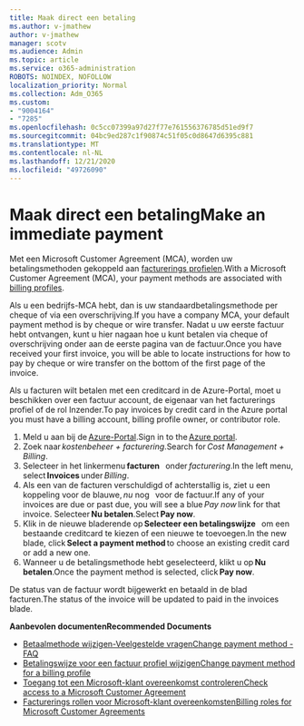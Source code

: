 ```yaml
---
title: Maak direct een betaling
ms.author: v-jmathew
author: v-jmathew
manager: scotv
ms.audience: Admin
ms.topic: article
ms.service: o365-administration
ROBOTS: NOINDEX, NOFOLLOW
localization_priority: Normal
ms.collection: Adm_O365
ms.custom:
- "9004164"
- "7285"
ms.openlocfilehash: 0c5cc07399a97d27f77e761556376785d51ed9f7
ms.sourcegitcommit: 04bc9ed287c1f90874c51f05c0d8647d6395c881
ms.translationtype: MT
ms.contentlocale: nl-NL
ms.lasthandoff: 12/21/2020
ms.locfileid: "49726090"
---
```

# <a name="make-an-immediate-payment"></a><span data-ttu-id="a8fd5-102">Maak direct een betaling</span><span class="sxs-lookup"><span data-stu-id="a8fd5-102">Make an immediate payment</span></span>

<span data-ttu-id="a8fd5-103">Met een Microsoft Customer Agreement (MCA), worden uw betalingsmethoden gekoppeld aan [facturerings profielen](https://docs.microsoft.com/azure/billing/billing-how-to-change-credit-card?WT.mc_id=Portal-Microsoft_Azure_Support#change-payment-method-for-a-billing-profile).</span><span class="sxs-lookup"><span data-stu-id="a8fd5-103">With a Microsoft Customer Agreement (MCA), your payment methods are associated with [billing profiles](https://docs.microsoft.com/azure/billing/billing-how-to-change-credit-card?WT.mc_id=Portal-Microsoft_Azure_Support#change-payment-method-for-a-billing-profile).</span></span>

<span data-ttu-id="a8fd5-104">Als u een bedrijfs-MCA hebt, dan is uw standaardbetalingsmethode per cheque of via een overschrijving.</span><span class="sxs-lookup"><span data-stu-id="a8fd5-104">If you have a company MCA, your default payment method is by cheque or wire transfer.</span></span> <span data-ttu-id="a8fd5-105">Nadat u uw eerste factuur hebt ontvangen, kunt u hier nagaan hoe u kunt betalen via cheque of overschrijving onder aan de eerste pagina van de factuur.</span><span class="sxs-lookup"><span data-stu-id="a8fd5-105">Once you have received your first invoice, you will be able to locate instructions for how to pay by cheque or wire transfer on the bottom of the first page of the invoice.</span></span>

<span data-ttu-id="a8fd5-106">Als u facturen wilt betalen met een creditcard in de Azure-Portal, moet u beschikken over een factuur account, de eigenaar van het facturerings profiel of de rol Inzender.</span><span class="sxs-lookup"><span data-stu-id="a8fd5-106">To pay invoices by credit card in the Azure portal you must have a billing account, billing profile owner, or contributor role.</span></span>

1. <span data-ttu-id="a8fd5-107">Meld u aan bij de [Azure-Portal](https://portal.azure.com/).</span><span class="sxs-lookup"><span data-stu-id="a8fd5-107">Sign in to the [Azure portal](https://portal.azure.com/).</span></span>
2. <span data-ttu-id="a8fd5-108">Zoek naar *kostenbeheer + facturering*.</span><span class="sxs-lookup"><span data-stu-id="a8fd5-108">Search for *Cost Management + Billing*.</span></span>
3. <span data-ttu-id="a8fd5-109">Selecteer in het linkermenu **facturen**   onder *facturering*.</span><span class="sxs-lookup"><span data-stu-id="a8fd5-109">In the left menu, select **Invoices** under *Billing*.</span></span>
4. <span data-ttu-id="a8fd5-110">Als een van de facturen verschuldigd of achterstallig is, ziet u een koppeling voor de blauwe, *nu* nog   voor de factuur.</span><span class="sxs-lookup"><span data-stu-id="a8fd5-110">If any of your invoices are due or past due, you will see a blue *Pay now* link for that invoice.</span></span> <span data-ttu-id="a8fd5-111">Selecteer **Nu betalen**.</span><span class="sxs-lookup"><span data-stu-id="a8fd5-111">Select **Pay now**.</span></span>
5. <span data-ttu-id="a8fd5-112">Klik in de nieuwe bladerende op **Selecteer een betalingswijze**   om een bestaande creditcard te kiezen of een nieuwe te toevoegen.</span><span class="sxs-lookup"><span data-stu-id="a8fd5-112">In the new blade, click **Select a payment method** to choose an existing credit card or add a new one.</span></span>
6. <span data-ttu-id="a8fd5-113">Wanneer u de betalingsmethode hebt geselecteerd, klikt u op **Nu betalen**.</span><span class="sxs-lookup"><span data-stu-id="a8fd5-113">Once the payment method is selected, click **Pay now**.</span></span>

<span data-ttu-id="a8fd5-114">De status van de factuur wordt bijgewerkt en betaald in de blad facturen.</span><span class="sxs-lookup"><span data-stu-id="a8fd5-114">The status of the invoice will be updated to paid in the invoices blade.</span></span>

<span data-ttu-id="a8fd5-115">**Aanbevolen documenten**</span><span class="sxs-lookup"><span data-stu-id="a8fd5-115">**Recommended Documents**</span></span>

- [<span data-ttu-id="a8fd5-116">Betaalmethode wijzigen-Veelgestelde vragen</span><span class="sxs-lookup"><span data-stu-id="a8fd5-116">Change payment method - FAQ</span></span>](https://docs.microsoft.com/azure/billing/billing-how-to-change-credit-card?WT.mc_id=Portal-Microsoft_Azure_Support#frequently-asked-questions)
- [<span data-ttu-id="a8fd5-117">Betalingswijze voor een factuur profiel wijzigen</span><span class="sxs-lookup"><span data-stu-id="a8fd5-117">Change payment method for a billing profile</span></span>](https://docs.microsoft.com/azure/cost-management-billing/manage/change-credit-card?WT.mc_id=Portal-Microsoft_Azure_Support#manage-credit-cards-for-a-microsoft-customer-agreement)
- [<span data-ttu-id="a8fd5-118">Toegang tot een Microsoft-klant overeenkomst controleren</span><span class="sxs-lookup"><span data-stu-id="a8fd5-118">Check access to a Microsoft Customer Agreement</span></span>](https://docs.microsoft.com/azure/cost-management-billing/manage/change-credit-card?WT.mc_id=Portal-Microsoft_Azure_Support%22%20%5Cl%20%22manage-credit-cards-for-a-microsoft-customer-agreement%22%20%5Ct%20%22_blank#check-the-type-of-your-account)
- [<span data-ttu-id="a8fd5-119">Facturerings rollen voor Microsoft-klant overeenkomsten</span><span class="sxs-lookup"><span data-stu-id="a8fd5-119">Billing roles for Microsoft Customer Agreements</span></span>](https://docs.microsoft.com/azure/cost-management-billing/manage/understand-mca-roles)
